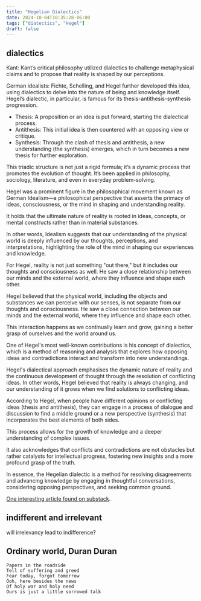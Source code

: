 ```yaml
---
title: "Hegelian Dialectics"
date: 2024-10-04T10:35:28-06:00
tags: ["diatectics", "Hegel"]
draft: false
---
```


## dialectics

Kant: Kant’s critical philosophy utilized dialectics to challenge metaphysical claims and to propose that reality is shaped by our perceptions.

German idealists: Fichte, Schelling, and Hegel further developed this idea, using dialectics to delve into the nature of being and knowledge itself. Hegel’s dialectic, in particular, is famous for its thesis-antithesis-synthesis progression.

* Thesis: A proposition or an idea is put forward, starting the dialectical process.
* Antithesis: This initial idea is then countered with an opposing view or critique.
* Synthesis: Through the clash of thesis and antithesis, a new understanding (the synthesis) emerges, which in turn becomes a new thesis for further exploration.

This triadic structure is not just a rigid formula; it’s a dynamic process that promotes the evolution of thought. It’s been applied in philosophy, sociology, literature, and even in everyday problem-solving.

Hegel was a prominent figure in the philosophical movement known as German Idealism—a philosophical perspective that asserts the primacy of ideas, consciousness, or the mind in shaping and understanding reality.

It holds that the ultimate nature of reality is rooted in ideas, concepts, or mental constructs rather than in material substances.

In other words, Idealism suggests that our understanding of the physical world is deeply influenced by our thoughts, perceptions, and interpretations, highlighting the role of the mind in shaping our experiences and knowledge.

For Hegel, reality is not just something "out there," but it includes our thoughts and consciousness as well. He saw a close relationship between our minds and the external world, where they influence and shape each other.

Hegel believed that the physical world, including the objects and substances we can perceive with our senses, is not separate from our thoughts and consciousness. He saw a close connection between our minds and the external world, where they influence and shape each other.

This interaction happens as we continually learn and grow, gaining a better grasp of ourselves and the world around us.

One of Hegel's most well-known contributions is his concept of dialectics, which is a method of reasoning and analysis that explores how opposing ideas and contradictions interact and transform into new understandings.

Hegel's dialectical approach emphasises the dynamic nature of reality and the continuous development of thought through the resolution of conflicting ideas. In other words, Hegel believed that reality is always changing, and our understanding of it grows when we find solutions to conflicting ideas.

According to Hegel, when people have different opinions or conflicting ideas (thesis and antithesis), they can engage in a process of dialogue and discussion to find a middle ground or a new perspective (synthesis) that incorporates the best elements of both sides.

This process allows for the growth of knowledge and a deeper understanding of complex issues.

It also acknowledges that conflicts and contradictions are not obstacles but rather catalysts for intellectual progress, fostering new insights and a more profound grasp of the truth.

In essence, the Hegelian dialectic is a method for resolving disagreements and advancing knowledge by engaging in thoughtful conversations, considering opposing perspectives, and seeking common ground.

[One interesting article found on substack](https://www.themodernenquirer.com/p/understanding-the-hegelian-dialectic).

## indifferent and irrelevant

will irrelevancy lead to indifference?

## Ordinary world, Duran Duran

```
Papers in the roadside
Tell of suffering and greed
Fear today, forgot tomorrow
Ooh, here besides the news
Of holy war and holy need
Ours is just a little sorrowed talk
```

